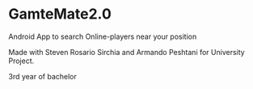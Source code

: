# GamteMate2.0
Android App to search Online-players near your position

Made with Steven Rosario Sirchia and Armando Peshtani for University Project.

3rd year of bachelor

